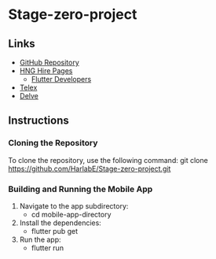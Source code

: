 # Stage-zero-project

## Links
- [GitHub Repository](https://github.com/HarlabE/Stage-zero-project)
- [HNG Hire Pages](https://www.hng.tech/hire)
    - [Flutter Developers](https://www.hng.tech/hire#flutter-developers)
- [Telex](https://www.telex.tech)
- [Delve](https://www.delve.tech)

## Instructions
### Cloning the Repository
To clone the repository, use the following command:
git clone https://github.com/HarlabE/Stage-zero-project.git

### Building and Running the Mobile App
1. Navigate to the app subdirectory:
    - cd mobile-app-directory
2. Install the dependencies:
   - flutter pub get
3. Run the app:
    - flutter run